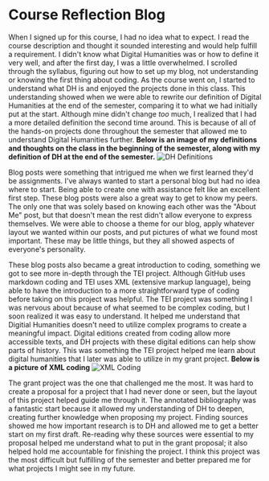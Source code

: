 # Course Reflection Blog
When I signed up for this course, I had no idea what to expect. I read the course description and thought it sounded interesting and would help fulfill a requirement. I didn't know what Digital Humanities was or how to define it very well, and after the first day, I was a little overwhelmed. I scrolled through the syllabus, figuring out how to set up my blog, not understanding or knowing the first thing about coding. As the course went on, I started to understand what DH is and enjoyed the projects done in this class. This understanding showed when we were able to rewrite our definition of Digital Humanities at the end of the semester, comparing it to what we had initially put at the start. Although mine didn't change *too* much, I realized that I had a more detailed definition the second time around. This is because of all of the hands-on projects done throughout the semester that allowed me to understand Digital Humanities further. 
**Below is an image of my definitions and thoughts on the class in the beginning of the semester, along with my definition of DH at the end of the semester.** 
![DH Definitions](https://summerv1.github.io/summerv/images/DH.jpg)

Blog posts were something that intrigued me when we first learned they'd be assignments. I've always wanted to start a personal blog but had no idea where to start. Being able to create one with assistance felt like an excellent first step. These blog posts were also a great way to get to know my peers. The only one that was solely based on knowing each other was the "About Me" post, but that doesn't mean the rest didn't allow everyone to express themselves. We were able to choose a theme for our blog, apply whatever layout we wanted within our posts, and put pictures of what we found most important. These may be little things, but they all showed aspects of everyone's personality. 

These blog posts also became a great introduction to coding, something we got to see more in-depth through the TEI project. Although GitHub uses markdown coding and TEI uses XML (extensive markup language), being able to have the introduction to a more straightforward type of coding before taking on this project was helpful. The TEI project was something I was nervous about because of what seemed to be complex coding, but I soon realized it was easy to understand. It helped me understand that Digitial Humanities doesn't need to utilize complex programs to create a meaningful impact. Digital editions created from coding allow more accessible texts, and DH projects with these digital editions can help show parts of history. This was something the TEI project helped me learn about digital humanities that I later was able to utilize in my grant project. 
**Below is a picture of XML coding** 
![XML Coding](https://summerv1.github.io/summerv/images/coding.jpg)

The grant project was the one that challenged me the most. It was hard to create a proposal for a project that I had never done or seen, but the layout of this project helped guide me through it. The annotated bibliography was a fantastic start because it allowed my understanding of DH to deepen, creating further knowledge when proposing my project. Finding sources showed me how important research is to DH and allowed me to get a better start on my first draft. Re-reading why these sources were essential to my proposal helped me understand what to put in the grant proposal; it also helped hold me accountable for finishing the project. I think this project was the most difficult but fulfilling of the semester and better prepared me for what projects I might see in my future. 
